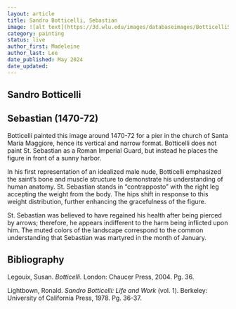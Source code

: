 ```yaml
---
layout: article
title: Sandro Botticelli, Sebastian
image: ![alt text](https://3d.wlu.edu/images/databaseimages/BotticelliSMariaMaggioreSebastian.jpg)
category: painting
status: live
author_first: Madeleine 
author_last: Lee
date_published: May 2024
date_updated:
---
```


## Sandro Botticelli
## Sebastian (1470-72)

Botticelli painted this image around 1470-72 for a pier in the church of Santa Maria Maggiore, hence its vertical and narrow format. Botticelli does not paint St. Sebastian as a Roman Imperial Guard, but instead he places the figure in front of a sunny harbor.  

 

In his first representation of an idealized male nude, Botticelli emphasized the saint’s bone and muscle structure to demonstrate his understanding of human anatomy. St. Sebastian stands in “contrapposto” with the right leg accepting the weight from the body. The hips shift in response to this weight distribution, further enhancing the gracefulness of the figure. 

 

St. Sebastian was believed to have regained his health after being pierced by arrows; therefore, he appears indifferent to the harm being inflicted upon him. The muted colors of the landscape correspond to the common understanding that Sebastian was martyred in the month of January.  

## Bibliography 
Legouix, Susan. *Botticelli.* London: Chaucer Press, 2004. Pg. 36.  

Lightbown, Ronald. *Sandro Botticelli: Life and Work* (vol. 1). Berkeley: University of California Press, 1978. Pg. 36-37. 
